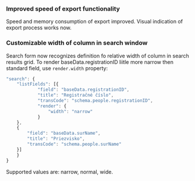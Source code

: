 ### Improved speed of export functionality
Speed and memory consumption of export improved. Visual indication of export process works now.

### Customizable width of column in search window
Search form now recognizes definition fo relative width of column in search results grid. To render baseData.registrationID liitle more narrow then standard field, use `render.width` property:

```javascript
"search": {
	"listFields": [{
			"field": "baseData.registrationID",
			"title": "Registračné číslo",
			"transCode": "schema.people.registrationID",
            "render": {
            	"width": "narrow"
            }
	},
	{
		"field": "baseData.surName",
		"title": "Priezvisko",
		"transCode": "schema.people.surName"
	}]
	}
}
```

Supported values are: narrow, normal, wide.
